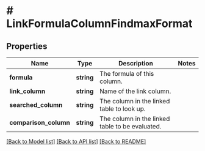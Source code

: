 # # LinkFormulaColumnFindmaxFormat

## Properties

Name | Type | Description | Notes
------------ | ------------- | ------------- | -------------
**formula** | **string** | The formula of this column. |
**link_column** | **string** | Name of the link column. |
**searched_column** | **string** | The column in the linked table to look up. |
**comparison_column** | **string** | The column in the linked table to be evaluated. |

[[Back to Model list]](../../README.md#models) [[Back to API list]](../../README.md#endpoints) [[Back to README]](../../README.md)
